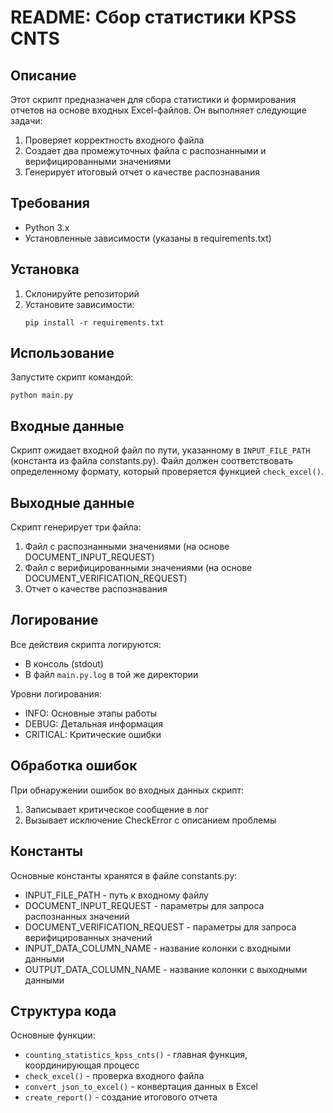 # README: Сбор статистики KPSS CNTS

## Описание
Этот скрипт предназначен для сбора статистики и формирования отчетов на основе входных Excel-файлов. Он выполняет следующие задачи:
1. Проверяет корректность входного файла
2. Создает два промежуточных файла с распознанными и верифицированными значениями
3. Генерирует итоговый отчет о качестве распознавания

## Требования
- Python 3.x
- Установленные зависимости (указаны в requirements.txt)

## Установка
1. Склонируйте репозиторий
2. Установите зависимости:
   ```
   pip install -r requirements.txt
   ```

## Использование
Запустите скрипт командой:
```
python main.py
```

## Входные данные
Скрипт ожидает входной файл по пути, указанному в `INPUT_FILE_PATH` (константа из файла constants.py). Файл должен соответствовать определенному формату, который проверяется функцией `check_excel()`.

## Выходные данные
Скрипт генерирует три файла:
1. Файл с распознанными значениями (на основе DOCUMENT_INPUT_REQUEST)
2. Файл с верифицированными значениями (на основе DOCUMENT_VERIFICATION_REQUEST)
3. Отчет о качестве распознавания

## Логирование
Все действия скрипта логируются:
- В консоль (stdout)
- В файл `main.py.log` в той же директории

Уровни логирования:
- INFO: Основные этапы работы
- DEBUG: Детальная информация
- CRITICAL: Критические ошибки

## Обработка ошибок
При обнаружении ошибок во входных данных скрипт:
1. Записывает критическое сообщение в лог
2. Вызывает исключение CheckError с описанием проблемы

## Константы
Основные константы хранятся в файле constants.py:
- INPUT_FILE_PATH - путь к входному файлу
- DOCUMENT_INPUT_REQUEST - параметры для запроса распознанных значений
- DOCUMENT_VERIFICATION_REQUEST - параметры для запроса верифицированных значений
- INPUT_DATA_COLUMN_NAME - название колонки с входными данными
- OUTPUT_DATA_COLUMN_NAME - название колонки с выходными данными

## Структура кода
Основные функции:
- `counting_statistics_kpss_cnts()` - главная функция, координирующая процесс
- `check_excel()` - проверка входного файла
- `convert_json_to_excel()` - конвертация данных в Excel
- `create_report()` - создание итогового отчета